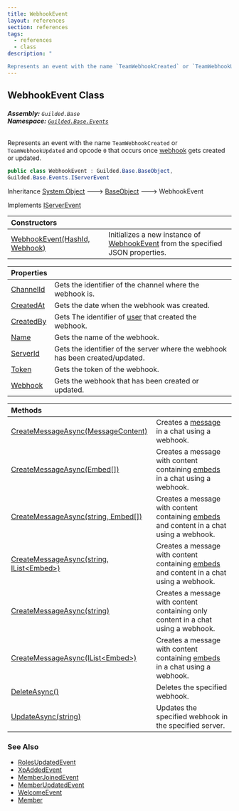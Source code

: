 ```yaml
---
title: WebhookEvent
layout: references
section: references
tags:
  - references
  - class
description: "

Represents an event with the name `TeamWebhookCreated` or `TeamWebhookUpdated` and opcode `0` that occurs once [webhook](WebhookEvent.Webhook.md 'Guilded.Base.Events.WebhookEvent.Webhook') gets created or updated."
---
```


## WebhookEvent Class
###### **Assembly:** `Guilded.Base`<br/>**Namespace:** [`Guilded.Base.Events`](Guilded.Base.Events.md 'Guilded.Base.Events')

Represents an event with the name `TeamWebhookCreated` or `TeamWebhookUpdated` and opcode `0` that occurs once [webhook](WebhookEvent.Webhook.md 'Guilded.Base.Events.WebhookEvent.Webhook') gets created or updated.

```csharp
public class WebhookEvent : Guilded.Base.BaseObject,
Guilded.Base.Events.IServerEvent
```

Inheritance [System.Object](https://docs.microsoft.com/en-us/dotnet/api/System.Object 'System.Object') &#129106; [BaseObject](BaseObject.md 'Guilded.Base.BaseObject') &#129106; WebhookEvent

Implements [IServerEvent](IServerEvent.md 'Guilded.Base.Events.IServerEvent')

| Constructors | |
| :--- | :--- |
| [WebhookEvent(HashId, Webhook)](WebhookEvent.WebhookEvent(HashId,Webhook).md 'Guilded.Base.Events.WebhookEvent.WebhookEvent(Guilded.Base.HashId, Guilded.Base.Servers.Webhook)') | Initializes a new instance of [WebhookEvent](WebhookEvent.md 'Guilded.Base.Events.WebhookEvent') from the specified JSON properties. |

| Properties | |
| :--- | :--- |
| [ChannelId](WebhookEvent.ChannelId.md 'Guilded.Base.Events.WebhookEvent.ChannelId') | Gets the identifier of the channel where the webhook is. |
| [CreatedAt](WebhookEvent.CreatedAt.md 'Guilded.Base.Events.WebhookEvent.CreatedAt') | Gets the date when the webhook was created. |
| [CreatedBy](WebhookEvent.CreatedBy.md 'Guilded.Base.Events.WebhookEvent.CreatedBy') | Gets The identifier of [user](User.md 'Guilded.Base.Users.User') that created the webhook. |
| [Name](WebhookEvent.Name.md 'Guilded.Base.Events.WebhookEvent.Name') | Gets the name of the webhook. |
| [ServerId](WebhookEvent.ServerId.md 'Guilded.Base.Events.WebhookEvent.ServerId') | Gets the identifier of the server where the webhook has been created/updated. |
| [Token](WebhookEvent.Token.md 'Guilded.Base.Events.WebhookEvent.Token') | Gets the token of the webhook. |
| [Webhook](WebhookEvent.Webhook.md 'Guilded.Base.Events.WebhookEvent.Webhook') | Gets the webhook that has been created or updated. |

| Methods | |
| :--- | :--- |
| [CreateMessageAsync(MessageContent)](WebhookEvent.CreateMessageAsync(MessageContent).md 'Guilded.Base.Events.WebhookEvent.CreateMessageAsync(Guilded.Base.Content.MessageContent)') | Creates a [message](WebhookEvent.CreateMessageAsync(MessageContent).md#Guilded.Base.Events.WebhookEvent.CreateMessageAsync(Guilded.Base.Content.MessageContent).message 'Guilded.Base.Events.WebhookEvent.CreateMessageAsync(Guilded.Base.Content.MessageContent).message') in a chat using a webhook. |
| [CreateMessageAsync(Embed[])](WebhookEvent.CreateMessageAsync(Embed[]).md 'Guilded.Base.Events.WebhookEvent.CreateMessageAsync(Guilded.Base.Embeds.Embed[])') | Creates a message with content containing [embeds](WebhookEvent.CreateMessageAsync(Embed[]).md#Guilded.Base.Events.WebhookEvent.CreateMessageAsync(Guilded.Base.Embeds.Embed[]).embeds 'Guilded.Base.Events.WebhookEvent.CreateMessageAsync(Guilded.Base.Embeds.Embed[]).embeds') in a chat using a webhook. |
| [CreateMessageAsync(string, Embed[])](WebhookEvent.CreateMessageAsync(string,Embed[]).md 'Guilded.Base.Events.WebhookEvent.CreateMessageAsync(string, Guilded.Base.Embeds.Embed[])') | Creates a message with content containing [embeds](WebhookEvent.CreateMessageAsync(string,Embed[]).md#Guilded.Base.Events.WebhookEvent.CreateMessageAsync(string,Guilded.Base.Embeds.Embed[]).embeds 'Guilded.Base.Events.WebhookEvent.CreateMessageAsync(string, Guilded.Base.Embeds.Embed[]).embeds') and content in a chat using a webhook. |
| [CreateMessageAsync(string, IList&lt;Embed&gt;)](WebhookEvent.CreateMessageAsync(string,IList_Embed_).md 'Guilded.Base.Events.WebhookEvent.CreateMessageAsync(string, System.Collections.Generic.IList<Guilded.Base.Embeds.Embed>)') | Creates a message with content containing [embeds](WebhookEvent.CreateMessageAsync(string,IList_Embed_).md#Guilded.Base.Events.WebhookEvent.CreateMessageAsync(string,System.Collections.Generic.IList_Guilded.Base.Embeds.Embed_).embeds 'Guilded.Base.Events.WebhookEvent.CreateMessageAsync(string, System.Collections.Generic.IList<Guilded.Base.Embeds.Embed>).embeds') and content in a chat using a webhook. |
| [CreateMessageAsync(string)](WebhookEvent.CreateMessageAsync(string).md 'Guilded.Base.Events.WebhookEvent.CreateMessageAsync(string)') | Creates a message with content containing only content in a chat using a webhook. |
| [CreateMessageAsync(IList&lt;Embed&gt;)](WebhookEvent.CreateMessageAsync(IList_Embed_).md 'Guilded.Base.Events.WebhookEvent.CreateMessageAsync(System.Collections.Generic.IList<Guilded.Base.Embeds.Embed>)') | Creates a message with content containing [embeds](WebhookEvent.CreateMessageAsync(IList_Embed_).md#Guilded.Base.Events.WebhookEvent.CreateMessageAsync(System.Collections.Generic.IList_Guilded.Base.Embeds.Embed_).embeds 'Guilded.Base.Events.WebhookEvent.CreateMessageAsync(System.Collections.Generic.IList<Guilded.Base.Embeds.Embed>).embeds') in a chat using a webhook. |
| [DeleteAsync()](WebhookEvent.DeleteAsync().md 'Guilded.Base.Events.WebhookEvent.DeleteAsync()') | Deletes the specified webhook. |
| [UpdateAsync(string)](WebhookEvent.UpdateAsync(string).md 'Guilded.Base.Events.WebhookEvent.UpdateAsync(string)') | Updates the specified webhook in the specified server. |

### See Also
- [RolesUpdatedEvent](RolesUpdatedEvent.md 'Guilded.Base.Events.RolesUpdatedEvent')
- [XpAddedEvent](XpAddedEvent.md 'Guilded.Base.Events.XpAddedEvent')
- [MemberJoinedEvent](MemberJoinedEvent.md 'Guilded.Base.Events.MemberJoinedEvent')
- [MemberUpdatedEvent](MemberUpdatedEvent.md 'Guilded.Base.Events.MemberUpdatedEvent')
- [WelcomeEvent](WelcomeEvent.md 'Guilded.Base.Events.WelcomeEvent')
- [Member](Member.md 'Guilded.Base.Servers.Member')